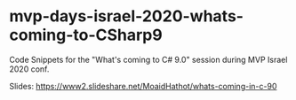 # mvp-days-israel-2020-whats-coming-to-CSharp9
Code Snippets for the "What's coming to C# 9.0" session during MVP Israel 2020 conf.

Slides:
https://www2.slideshare.net/MoaidHathot/whats-coming-in-c-90
